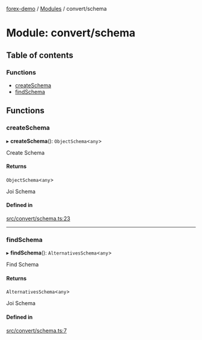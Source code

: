 [forex-demo](../README.md) / [Modules](../modules.md) / convert/schema

# Module: convert/schema

## Table of contents

### Functions

- [createSchema](convert_schema.md#createschema)
- [findSchema](convert_schema.md#findschema)

## Functions

### createSchema

▸ **createSchema**(): `ObjectSchema`<`any`\>

Create Schema

#### Returns

`ObjectSchema`<`any`\>

Joi Schema

#### Defined in

[src/convert/schema.ts:23](https://github.com/suphero/forex-demo/blob/7ba8cd6/src/convert/schema.ts#L23)

---

### findSchema

▸ **findSchema**(): `AlternativesSchema`<`any`\>

Find Schema

#### Returns

`AlternativesSchema`<`any`\>

Joi Schema

#### Defined in

[src/convert/schema.ts:7](https://github.com/suphero/forex-demo/blob/7ba8cd6/src/convert/schema.ts#L7)
